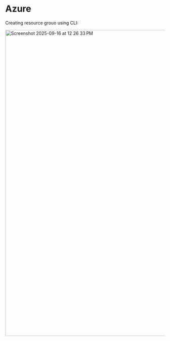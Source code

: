 # Azure

Creating resource grouo using CLI:

<img width="1916" height="968" alt="Screenshot 2025-09-16 at 12 26 33 PM" src="https://github.com/user-attachments/assets/645c9595-1b0b-446b-9024-866a4623ee87" />
